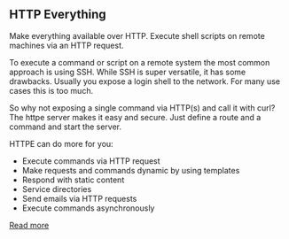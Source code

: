 ## HTTP Everything

Make everything available over HTTP. 
Execute shell scripts on remote machines via an HTTP request.

To execute a command or script on a remote system the most common approach is using SSH. While SSH is super versatile,
it has some drawbacks. Usually you expose a login shell to the network. For many use cases this is too much. 

So why not exposing a single command via HTTP(s) and call it with curl? 
The httpe server makes it easy and secure. Just define a route and a command and start the server.

HTTPE can do more for you:
- Execute commands via HTTP request
- Make requests and commands dynamic by using templates
- Respond with static content
- Service directories
- Send emails via HTTP requests
- Execute commands asynchronously

[Read more](https://httpe.io/)